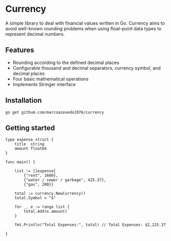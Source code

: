 # Currency

A simple library to deal with financial values written in Go. Currency aims to avoid well-known rounding problems when using float-point data types to represent decimal numbers. 


## Features 
- Rounding according to the defined decimal places
- Configurable thousand and decimal separators, currency symbol, and decimal places
- Four basic mathematical operations
- Implements Stringer interface


## Installation 

```
go get githum.com/marcoazevedo1976/currency
```

## Getting started

```
type expense struct {
	title  string
	amount float64
}

func main() {

	list := []expense{
		{"rent", 1600},
		{"water / sewer / garbage", 425.37},
		{"gas", 200}}

	total := currency.NewCurrency()
	total.Symbol = "$"

	for _, e := range list {
		total.Add(e.amount)
	}

	fmt.Println("Total Expenses:", total) // Total Expenses: $2,225.37

}
```

 